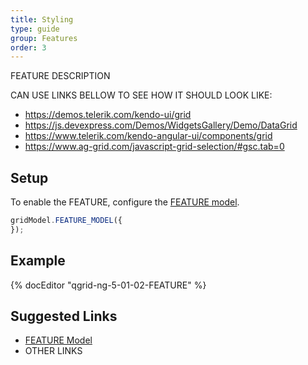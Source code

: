 ```yaml
---
title: Styling
type: guide
group: Features
order: 3
---
```

FEATURE DESCRIPTION

CAN USE LINKS BELLOW TO SEE HOW IT SHOULD LOOK LIKE:
* https://demos.telerik.com/kendo-ui/grid
* https://js.devexpress.com/Demos/WidgetsGallery/Demo/DataGrid
* https://www.telerik.com/kendo-angular-ui/components/grid
* https://www.ag-grid.com/javascript-grid-selection/#gsc.tab=0

## Setup

To enable the FEATURE, configure the [FEATURE model](/doc/api/FEATURE-model.html).

```javascript
gridModel.FEATURE_MODEL({
});
```

## Example

{% docEditor "qgrid-ng-5-01-02-FEATURE" %}

## Suggested Links

* [FEATURE Model](/doc/api/FEATURE-model.html)
* OTHER LINKS
